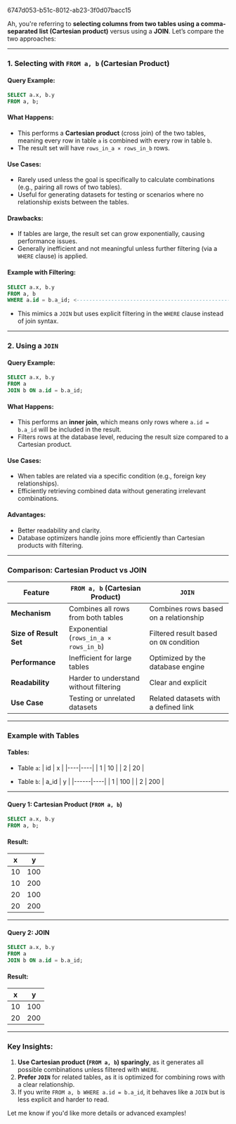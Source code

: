 6747d053-b51c-8012-ab23-3f0d07bacc15

Ah, you're referring to **selecting columns from two tables using a comma-separated list (Cartesian product)** versus using a **JOIN**. Let’s compare the two approaches:

---

### **1. Selecting with `FROM a, b` (Cartesian Product)**

#### Query Example:
```sql
SELECT a.x, b.y
FROM a, b;
```

#### What Happens:
- This performs a **Cartesian product** (cross join) of the two tables, meaning every row in table `a` is combined with every row in table `b`.  
- The result set will have `rows_in_a × rows_in_b` rows.

#### Use Cases:
- Rarely used unless the goal is specifically to calculate combinations (e.g., pairing all rows of two tables).
- Useful for generating datasets for testing or scenarios where no relationship exists between the tables.

#### Drawbacks:
- If tables are large, the result set can grow exponentially, causing performance issues.
- Generally inefficient and not meaningful unless further filtering (via a `WHERE` clause) is applied.

#### Example with Filtering:
```sql
SELECT a.x, b.y
FROM a, b
WHERE a.id = b.a_id; <--------------------------------------------------------------------
```
- This mimics a `JOIN` but uses explicit filtering in the `WHERE` clause instead of join syntax.

---

### **2. Using a `JOIN`**

#### Query Example:
```sql
SELECT a.x, b.y
FROM a
JOIN b ON a.id = b.a_id;
```

#### What Happens:
- This performs an **inner join**, which means only rows where `a.id = b.a_id` will be included in the result.
- Filters rows at the database level, reducing the result size compared to a Cartesian product.

#### Use Cases:
- When tables are related via a specific condition (e.g., foreign key relationships).
- Efficiently retrieving combined data without generating irrelevant combinations.

#### Advantages:
- Better readability and clarity.
- Database optimizers handle joins more efficiently than Cartesian products with filtering.

---

### **Comparison: Cartesian Product vs JOIN**

| **Feature**                  | **`FROM a, b` (Cartesian Product)**         | **`JOIN`**                              |
|------------------------------|--------------------------------------------|------------------------------------------|
| **Mechanism**                | Combines all rows from both tables         | Combines rows based on a relationship    |
| **Size of Result Set**       | Exponential (`rows_in_a × rows_in_b`)      | Filtered result based on `ON` condition |
| **Performance**              | Inefficient for large tables              | Optimized by the database engine         |
| **Readability**              | Harder to understand without filtering    | Clear and explicit                      |
| **Use Case**                 | Testing or unrelated datasets             | Related datasets with a defined link    |

---

### **Example with Tables**

#### Tables:
- Table `a`:
  | id | x  |
  |----|----|
  | 1  | 10 |
  | 2  | 20 |

- Table `b`:
  | a_id | y  |
  |------|----|
  | 1    | 100 |
  | 2    | 200 |

---

#### Query 1: Cartesian Product (`FROM a, b`)
```sql
SELECT a.x, b.y
FROM a, b;
```

#### Result:
| x  | y   |
|----|-----|
| 10 | 100 |
| 10 | 200 |
| 20 | 100 |
| 20 | 200 |

---

#### Query 2: JOIN
```sql
SELECT a.x, b.y
FROM a
JOIN b ON a.id = b.a_id;
```

#### Result:
| x  | y   |
|----|-----|
| 10 | 100 |
| 20 | 200 |

---

### **Key Insights**:
1. **Use Cartesian product (`FROM a, b`) sparingly**, as it generates all possible combinations unless filtered with `WHERE`.
2. **Prefer `JOIN`** for related tables, as it is optimized for combining rows with a clear relationship.
3. If you write `FROM a, b WHERE a.id = b.a_id`, it behaves like a `JOIN` but is less explicit and harder to read.

Let me know if you'd like more details or advanced examples!

